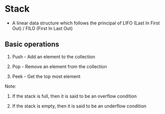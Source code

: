 # Stack

* A linear data structure which follows the principal of LIFO (Last In First Out) / FILO (First In Last Out)

## Basic operations

1. Push - Add an element to the collection

2. Pop - Remove an element from the collection

3. Peek - Get the top most element

Note:

1. If the stack is full, then it is said to be an overflow condition

2. If the stack is empty, then it is said to be an underflow condition

